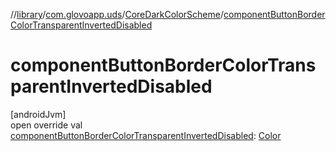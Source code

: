 //[library](../../../index.md)/[com.glovoapp.uds](../index.md)/[CoreDarkColorScheme](index.md)/[componentButtonBorderColorTransparentInvertedDisabled](component-button-border-color-transparent-inverted-disabled.md)

# componentButtonBorderColorTransparentInvertedDisabled

[androidJvm]\
open override val [componentButtonBorderColorTransparentInvertedDisabled](component-button-border-color-transparent-inverted-disabled.md): [Color](https://developer.android.com/reference/kotlin/androidx/compose/ui/graphics/Color.html)
